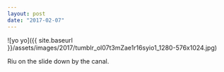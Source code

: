 ```yaml
---
layout: post
date: "2017-02-07"
---
```


![yo yo]({{ site.baseurl }}/assets/images/2017/tumblr_ol07t3mZae1r16syio1_1280-576x1024.jpg)

Riu on the slide down by the canal.
